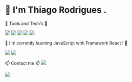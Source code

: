 <!-- - 👋 Hi, I’m @thiaaagao
- 👀 I’m interested in ...
- 🌱 I’m currently learning ...
- 💞️ I’m looking to collaborate on ...
- 📫 How to reach me ... --->

<h1> 👋 I'm Thiago Rodrigues .</h1>

🌱 Tools and Tech's 🌱

<img src="https://cdn.jsdelivr.net/gh/devicons/devicon/icons/html5/html5-original-wordmark.svg" />
<img src="https://cdn.jsdelivr.net/gh/devicons/devicon/icons/git/git-original.svg" />
<img src="https://cdn.jsdelivr.net/gh/devicons/devicon/icons/css3/css3-original-wordmark.svg" /> 
<img src="https://cdn.jsdelivr.net/gh/devicons/devicon/icons/photoshop/photoshop-plain.svg" />
<img src="https://cdn.jsdelivr.net/gh/devicons/devicon/icons/aftereffects/aftereffects-plain.svg" />
                   

💞️ I'm currently learning JavaScript with Framework React ! 💞️

<img src="https://cdn.jsdelivr.net/gh/devicons/devicon/icons/javascript/javascript-original.svg" />
<img src="https://cdn.jsdelivr.net/gh/devicons/devicon/icons/react/react-original.svg" />          


📫 Contact me 📫
<a href="https://www.linkedin.com/in/rdes-thiago201/">
<img src="https://cdn.jsdelivr.net/gh/devicons/devicon/icons/linkedin/linkedin-original-wordmark.svg" />
</a>

<a href="mailto:rdes.thiago@gmail.com">
<img src="https://cdn.jsdelivr.net/gh/devicons/devicon/icons/google/google-original-wordmark.svg" />         
</a>

          
